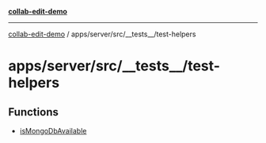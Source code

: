 [**collab-edit-demo**](../../../../../README.md)

***

[collab-edit-demo](../../../../../README.md) / apps/server/src/\_\_tests\_\_/test-helpers

# apps/server/src/\_\_tests\_\_/test-helpers

## Functions

- [isMongoDbAvailable](functions/isMongoDbAvailable.md)
